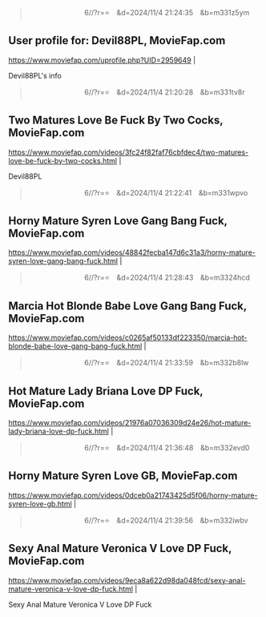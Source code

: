 
>　　　　　　　　6//?r=⭐　&d=2024/11/4 21:24:35　&b=m331z5ym
## User profile for: Devil88PL, MovieFap.com
https://www.moviefap.com/uprofile.php?UID=2959649
|

Devil88PL's info

>　　　　　　　　6//?r=⭐　&d=2024/11/4 21:20:28　&b=m331tv8r
## Two Matures Love Be Fuck By Two Cocks, MovieFap.com
https://www.moviefap.com/videos/3fc24f82faf76cbfdec4/two-matures-love-be-fuck-by-two-cocks.html
|

Devil88PL

>　　　　　　　　6//?r=⭐　&d=2024/11/4 21:22:41　&b=m331wpvo
## Horny Mature Syren Love Gang Bang Fuck, MovieFap.com
https://www.moviefap.com/videos/48842fecba147d6c31a3/horny-mature-syren-love-gang-bang-fuck.html
|

>　　　　　　　　6//?r=⭐　&d=2024/11/4 21:28:43　&b=m3324hcd
## Marcia Hot Blonde Babe Love Gang Bang Fuck, MovieFap.com
https://www.moviefap.com/videos/c0265af50133df223350/marcia-hot-blonde-babe-love-gang-bang-fuck.html
|

>　　　　　　　　6//?r=⭐　&d=2024/11/4 21:33:59　&b=m332b8lw
## Hot Mature Lady Briana Love DP Fuck, MovieFap.com
https://www.moviefap.com/videos/21976a07036309d24e26/hot-mature-lady-briana-love-dp-fuck.html
|

>　　　　　　　　6//?r=⭐　&d=2024/11/4 21:36:48　&b=m332evd0
## Horny Mature Syren Love GB, MovieFap.com
https://www.moviefap.com/videos/0dceb0a21743425d5f06/horny-mature-syren-love-gb.html
|

>　　　　　　　　6//?r=⭐　&d=2024/11/4 21:39:56　&b=m332iwbv
## Sexy Anal Mature Veronica V Love DP Fuck, MovieFap.com
https://www.moviefap.com/videos/9eca8a622d98da048fcd/sexy-anal-mature-veronica-v-love-dp-fuck.html
|

Sexy Anal Mature Veronica V Love DP Fuck
